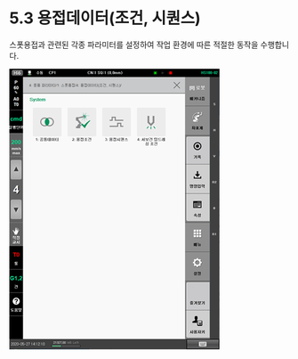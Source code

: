 # 5.3 용접데이터(조건, 시퀀스)

스폿용접과 관련된 각종 파라미터를 설정하여 작업 환경에 따른 적절한 동작을 수행합니다.

&#x20;

![](<../../.gitbook/assets/image (59).png>)
